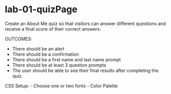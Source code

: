 # lab-01-quizPage

Create an About Me quiz so that visitors can answer different questions and receive a final score of their correct answers. 

OUTCOMES: 
- There should be an alert
- There should be a confirmation
- There should be a first name and last name prompt
- There should be at least 3 question prompts
- The user should be able to see their final results after completing the quiz. 


<!-- HTML Setup: 
- Quiz title and some cool formatting
- Some information about the quiz and instructions for completing it. 
    - Intro section about topic
    - At least 1 image
    - At least 3 sections, each with a blurb about topic
    - At least 1 UL and 1 OL
- A button
    - So the user can start the quiz
- A secret empty div box
    - Why? To display the results to the user -->

CSS Setup: 
    - Choose one or two fonts
    - Color Palette

<!-- JAVASCRIPT: 
<!-- 1) Grab DOM Elements
    - Button
    - Secret Div
2) Add event listeners
    - button
3) Respond to user input -- Cool zone
    - launch an alert
    - launch a confirmation
    - Launch first name prompt and then last name prompt
    - Launch series of question prompts
    - Display results of quiz to user on the website -->